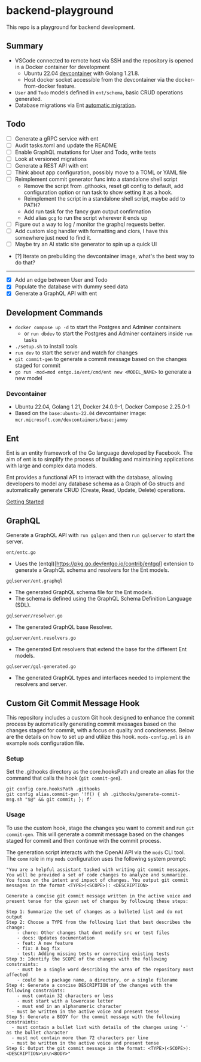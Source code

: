 # backend-playground

This repo is a playground for backend development.

## Summary

- VSCode connected to remote host via SSH and the repository is opened in a Docker container for development
  - Ubuntu 22.04 [devcontainer](https://code.visualstudio.com/docs/devcontainers/containers) with Golang 1.21.8.
  - Host docker socket accessible from the devcontainer via the docker-from-docker feature.
- `User` and `Todo` models defined in `ent/schema`, basic CRUD operations generated.
- Database migrations via Ent [automatic migration](https://entgo.io/docs/versioned/intro#automatic-migration).

## Todo
- [ ] Generate a gRPC service with ent
- [ ] Audit tasks.toml and update the README
- [ ] Enable GraphQL mutations for User and Todo, write tests
- [ ] Look at versioned migrations
- [ ] Generate a REST API with ent
- [ ] Think about app configuration, possibly move to a TOML or YAML file
- [ ] Reimplement commit generator func into a standalone shell script
	- Remove the script from .githooks, reset git config to default, add configuration option
		or run task to show setting it as a hook.
	- Reimplement the script in a standalone shell script, maybe add to PATH?
	- Add run task for the fancy gum output confirmation
	- Add alias `gcg` to run the script wherever it ends up
- [ ] Figure out a way to log / monitor the graphql requests better.
- [ ] Add custom slog handler with formatting and clors, I have this somewhere just need to find it.
- [ ] Maybe try an AI static site generator to spin up a quick UI
- [?] Iterate on prebuilding the devcontainer image, what's the best way to do that?
---
- [x] Add an edge between User and Todo
- [x] Populate the database with dummy seed data
- [x] Generate a GraphQL API with ent

## Development Commands

- `docker compose up -d` to start the Postgres and Adminer containers
  - or `run dbdev` to start the Postgres and Adminer containers inside `run` tasks
- `./setup.sh` to install tools
- `run dev` to start the server and watch for changes
- `git commit-gen` to generate a commit message based on the changes staged for commit
- `go run -mod=mod entgo.io/ent/cmd/ent new <MODEL_NAME>` to generate a new model

### Devcontainer

- Ubuntu 22.04, Golang 1.21, Docker 24.0.9-1, Docker Compose 2.25.0-1
- Based on the `base:ubuntu-22.04` devcontainer image: `mcr.microsoft.com/devcontainers/base:jammy`

## Ent

Ent is an entity framework of the Go language developed by Facebook. The aim  of ent is to simplify the process of building and maintaining applications with large and complex data models.

Ent provides a functional API to interact with the database, allowing developers to model any database schema as a Graph of Go structs and automatically generate CRUD (Create, Read, Update, Delete) operations.

[Getting Started](https://entgo.io/docs/getting-started)


## GraphQL

Generate a GraphQL API with `run gqlgen` and then `run gqlserver` to start the server.

`ent/entc.go`
- Uses the (entql)[https://pkg.go.dev/entgo.io/contrib/entgql] extension to generate a GraphQL schema and resolvers for the Ent models.

`gqlserver/ent.graphql`
- The generated GraphQL schema file for the Ent models.
- The schema is defined using the GraphQL Schema Definition Language (SDL).

`gqlserver/resolver.go`
- The generated GraphQL base Resolver.

`gqlserver/ent.resolvers.go`
- The generated Ent resolvers that extend the base for the different Ent models.

`gqlserver/gql-generated.go`
- The generated GraphQL types and interfaces needed to implement the resolvers and server. 


## Custom Git Commit Message Hook                                             
                                                                              
This repository includes a custom Git hook designed to enhance the commit process by automatically generating commit messages based on the changes staged for commit, with a focus on quality and conciseness. Below are the details on how to set up and utilize this hook. `mods-config.yml` is an example `mods` configuration file.

### Setup

Set the .githooks directory as the core.hooksPath and create an alias for the command that calls the hook (`git commit-gen`).
```
git config core.hooksPath .githooks
git config alias.commit-gen '!f() { sh .githooks/generate-commit-msg.sh "$@" && git commit; }; f'
```

### Usage

To use the custom hook, stage the changes you want to commit and run `git commit-gen`. This will generate a commit message based on the changes staged for commit and then continue with the commit process.

The generation script interacts with the OpenAI API via the `mods` CLI tool. The `comm` role in my `mods` configuration uses the following system prompt:

```
"You are a helpful assistant tasked with writing git commit messages. You will be provided a set of code changes to analyze and summarize. You focus on the intent and impact of changes. You output git commit messages in the format <TYPE>(<SCOPE>): <DESCRIPTION>

Generate a concise git commit message written in the active voice and present tense for the given set of changes by following these steps:

Step 1: Summarize the set of changes as a bulleted list and do not output
Step 2: Choose a TYPE from the following list that best describes the change:
	- chore: Other changes that dont modify src or test files
	- docs: Updates documentation
	- feat: A new feature
	- fix: A bug fix
	- test: Adding missing tests or correcting existing tests
Step 3: Identify the SCOPE of the changes with the following constraints:
	- must be a single word describing the area of the repository most affected
	- could be a package name, a directory, or a single filename
Step 4: Generate a concise DESCRIPTION of the changes with the following constraints:
	- must contain 32 characters or less
	- must start with a lowercase letter
	- must end in an alphanumeric character
  - must be written in the active voice and present tense
Step 5: Generate a BODY for the commit message with the following constraints:
  - must contain a bullet list with details of the changes using '-' as the bullet character
  - must not contain more than 72 characters per line
  - must be written in the active voice and present tense
Step 6: Output the git commit message in the format: <TYPE>(<SCOPE>): <DESCRIPTION>\n\n<BODY>"
```
